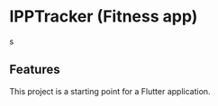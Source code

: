 # IPPTracker (Fitness app)

s

## Features

This project is a starting point for a Flutter application.
